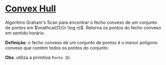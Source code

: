 # [Convex Hull](convex_hull.cpp)

Algoritmo Graham's Scan para encontrar o fecho convexo de um conjunto de pontos em \$\mathcal{O}(n \log n)\$. Retorna os pontos do fecho convexo em sentido horário.

**Definição**: o fecho convexo de um conjunto de pontos é o menor polígono convexo que contém todos os pontos do conjunto.

**Obs**: utiliza a primitiva `Ponto 2D`. 
